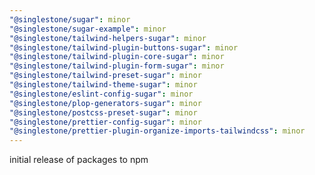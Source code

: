 ```yaml
---
"@singlestone/sugar": minor
"@singlestone/sugar-example": minor
"@singlestone/tailwind-helpers-sugar": minor
"@singlestone/tailwind-plugin-buttons-sugar": minor
"@singlestone/tailwind-plugin-core-sugar": minor
"@singlestone/tailwind-plugin-form-sugar": minor
"@singlestone/tailwind-preset-sugar": minor
"@singlestone/tailwind-theme-sugar": minor
"@singlestone/eslint-config-sugar": minor
"@singlestone/plop-generators-sugar": minor
"@singlestone/postcss-preset-sugar": minor
"@singlestone/prettier-config-sugar": minor
"@singlestone/prettier-plugin-organize-imports-tailwindcss": minor
---
```


initial release of packages to npm
